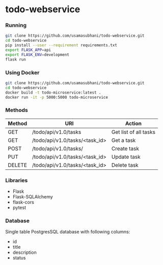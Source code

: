 # todo-webservice

### Running

```bash
git clone https://github.com/usamasubhani/todo-webservice.git
cd todo-webservice
pip install --user --requirement requirements.txt
export FLASK_APP=api
export FLASK_ENV=development
flask run
```

### Using Docker
```bash
git clone https://github.com/usamasubhani/todo-webservice.git
cd todo-webservice
docker build -t todo-microservice:latest .
docker run -it -p 5000:5000 todo-microservice
```



### Methods

| Method | URI                                                 | Action                |
| ------ | --------------------------------------------------- | --------------------- |
| GET    | /todo/api/v1.0/tasks           | Get list of all tasks |
| GET    | /todo/api/v1.0/tasks/<task_id> | Get a task            |
| POST   | /todo/api/v1.0/tasks/          | Create task           |
| PUT    | /todo/api/v1.0/tasks/<task_id> | Update task           |
| DELETE | /todo/api/v1.0/tasks/<task_id> | Delete task           |



### Libraries

- Flask
- Flask-SQLAlchemy
- flask-cors
- pytest


### Database
Single table PostgresSQL database with following columns:
- id
- title
- description
- status
